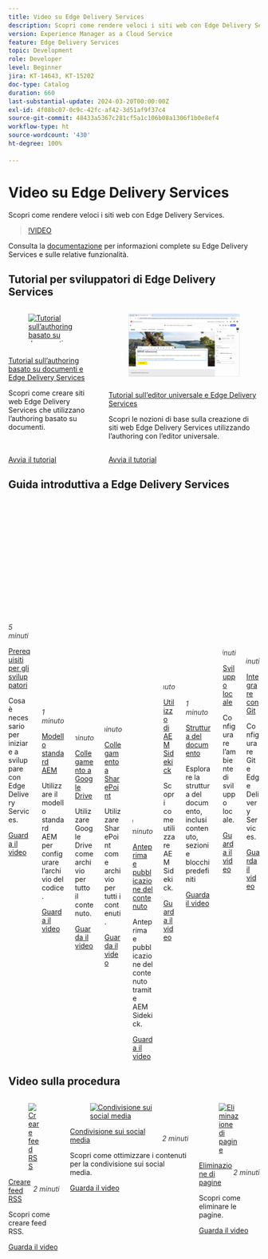 ```yaml
---
title: Video su Edge Delivery Services
description: Scopri come rendere veloci i siti web con Edge Delivery Services.
version: Experience Manager as a Cloud Service
feature: Edge Delivery Services
topic: Development
role: Developer
level: Beginner
jira: KT-14643, KT-15202
doc-type: Catalog
duration: 660
last-substantial-update: 2024-03-20T00:00:00Z
exl-id: 4f08bc07-0c9c-42fc-af42-3d51af9f37c4
source-git-commit: 48433a5367c281cf5a1c106b08a1306f1b0e8ef4
workflow-type: ht
source-wordcount: '430'
ht-degree: 100%

---
```


# Video su Edge Delivery Services

Scopri come rendere veloci i siti web con Edge Delivery Services.

>[!VIDEO](https://video.tv.adobe.com/v/3427989/?learn=on)

Consulta la [documentazione](https://experienceleague.adobe.com/it/docs/experience-manager-cloud-service/content/edge-delivery/overview) per informazioni complete su Edge Delivery Services e sulle relative funzionalità.


## Tutorial per sviluppatori di Edge Delivery Services

<!-- CARDS 

* https://experienceleague.adobe.com/en/docs/experience-manager-cloud-service/content/edge-delivery/build/tutorial
  {title = Document-based authoring and Edge Delivery Services tutorial}
  {description = Learn how to create Edge Delivery Services web sites authored using Document-based authoring.}
  {cta = Start the tutorial}

* ./developing/universal-editor/0-overview.md
  {title = Universal Editor and Edge Delivery Services tutorial}
  {description = Learn the basics of creating an Edge Delivery Services web sites authored with Universal Editor.}
  {cta = Start the tutorial}

-->
<!-- START CARDS HTML - DO NOT MODIFY BY HAND -->
<div class="columns">
    <div class="column is-half-tablet is-half-desktop is-one-third-widescreen" aria-label="Document-based authoring and Edge Delivery Services tutorial">
        <div class="card" style="height: 100%; display: flex; flex-direction: column; height: 100%;">
            <div class="card-image">
                <figure class="image x-is-16by9">
                    <a href="https://experienceleague.adobe.com/it/docs/experience-manager-cloud-service/content/edge-delivery/build/tutorial" title="Tutorial sull’authoring basato su documenti e Edge Delivery Services" target="_blank" rel="referrer">
                        <img class="is-bordered-r-small" src="https://experienceleague.adobe.com/en/docs/experience-manager-cloud-service/content/edge-delivery/build/tutorial./media_18d1c2a9ecd6557f129e41b42a03a8dfbff1e27e9.png?width=400&format=png&optimize=medium" alt="Tutorial sull’authoring basato su documenti e Edge Delivery Services"
                             style="width: 100%; aspect-ratio: 16 / 9; object-fit: cover; overflow: hidden; display: block; margin: auto;">
                    </a>
                </figure>
            </div>
            <div class="card-content is-padded-small" style="display: flex; flex-direction: column; flex-grow: 1; justify-content: space-between;">
                <div class="top-card-content">
                    <p class="headline is-size-6 has-text-weight-bold">
                        <a href="https://experienceleague.adobe.com/it/docs/experience-manager-cloud-service/content/edge-delivery/build/tutorial" target="_blank" rel="referrer" title="Tutorial sull’authoring basato su documenti e Edge Delivery Services">Tutorial sull’authoring basato su documenti e Edge Delivery Services</a>
                    </p>
                    <p class="is-size-6">Scopri come creare siti web Edge Delivery Services che utilizzano l’authoring basato su documenti.</p>
                </div>
                <a href="https://experienceleague.adobe.com/it/docs/experience-manager-cloud-service/content/edge-delivery/build/tutorial" target="_blank" rel="referrer" class="spectrum-Button spectrum-Button--outline spectrum-Button--primary spectrum-Button--sizeM" style="align-self: flex-start; margin-top: 1rem;">
                    <span class="spectrum-Button-label has-no-wrap has-text-weight-bold">Avvia il tutorial</span>
                </a>
            </div>
        </div>
    </div>
    <div class="column is-half-tablet is-half-desktop is-one-third-widescreen" aria-label="Universal Editor and Edge Delivery Services tutorial">
        <div class="card" style="height: 100%; display: flex; flex-direction: column; height: 100%;">
            <div class="card-image">
                <figure class="image x-is-16by9">
                    <a href="./developing/universal-editor/0-overview.md" title="Tutorial sull’editor universale e Edge Delivery Services" target="_blank" rel="referrer">
                        <img class="is-bordered-r-small" src="developing/universal-editor/assets/0-overview/hero.png" alt="Tutorial sull’editor universale e Edge Delivery Services"
                             style="width: 100%; aspect-ratio: 16 / 9; object-fit: cover; overflow: hidden; display: block; margin: auto;">
                    </a>
                </figure>
            </div>
            <div class="card-content is-padded-small" style="display: flex; flex-direction: column; flex-grow: 1; justify-content: space-between;">
                <div class="top-card-content">
                    <p class="headline is-size-6 has-text-weight-bold">
                        <a href="./developing/universal-editor/0-overview.md" target="_blank" rel="referrer" title="Tutorial sull’editor universale e Edge Delivery Services">Tutorial sull’editor universale e Edge Delivery Services</a>
                    </p>
                    <p class="is-size-6">Scopri le nozioni di base sulla creazione di siti web Edge Delivery Services utilizzando l’authoring con l’editor universale.</p>
                </div>
                <a href="./developing/universal-editor/0-overview.md" target="_blank" rel="referrer" class="spectrum-Button spectrum-Button--outline spectrum-Button--primary spectrum-Button--sizeM" style="align-self: flex-start; margin-top: 1rem;">
                    <span class="spectrum-Button-label has-no-wrap has-text-weight-bold">Avvia il tutorial</span>
                </a>
            </div>
        </div>
    </div>
</div>
<!-- END CARDS HTML - DO NOT MODIFY BY HAND -->




## Guida introduttiva a Edge Delivery Services

<div class="columns is-multiline">
    <!-- Prerequisites -->
    <div class="column is-half-tablet is-half-desktop is-one-third-widescreen"
      aria-label="Prerequisites" tabindex="1">
      <div class="card">
        <div class="card-image">
          <figure class="image is-16by9">
            <a href="./developing/prerequisites.md" title="Prerequisiti"
              tabindex="-1">
              <img class="is-bordered-r-small"
                src="https://video.tv.adobe.com/v/3425709/?format=jpeg"
                alt="Prerequisiti">
            </a>
          </figure>
        </div>
        <div class="card-content is-padded-small">
          <div class="content">
            <p style="float: right;font-style: italic; color: #363636"
              class="is-size-6">5 minuti</p>
            <p class="headline is-size-6 has-text-weight-bold">
              <a href="./developing/prerequisites.md" title="Prerequisiti">Prerequisiti per gli sviluppatori</a>
            </p>
            <p class="is-size-6">Cosa è necessario per iniziare a sviluppare con Edge Delivery Services.</p>
            <a href="./developing/prerequisites.md" class="spectrum-Button
              spectrum-Button--outline spectrum-Button--primary
              spectrum-Button--sizeM">
              <span class="spectrum-Button-label has-no-wrap
                has-text-weight-bold">Guarda il video</span>
            </a>
          </div>
        </div>
      </div>
    </div> 
    <!-- Setting up your Repository-->
    <div class="column is-half-tablet is-half-desktop is-one-third-widescreen"
      aria-label="Set up Code Repository with Boilerplate Template" tabindex="2">
      <div class="card">
        <div class="card-image">
          <figure class="image is-16by9">
            <a href="./developing/aem-boilerplate.md" title="Usare un modello standard"
              tabindex="-1">
              <img class="is-bordered-r-small"
                src="https://video.tv.adobe.com/v/3425713/?format=jpeg" alt="Configurazione
                standard">
            </a>
          </figure>
        </div>
        <div class="card-content is-padded-small">
          <div class="content">
            <p style="float: right;font-style: italic; color: #363636"
              class="is-size-6">1 minuto</p>
            <p class="headline is-size-6 has-text-weight-bold">
              <a href="./developing/aem-boilerplate.md" title="Usare un modello standard">Modello standard AEM</a>
            </p>
            <p class="is-size-6">Utilizzare il modello standard AEM per configurare l’archivio del codice.</p>
            <a href="./developing/aem-boilerplate.md" class="spectrum-Button
              spectrum-Button--outline spectrum-Button--primary
              spectrum-Button--sizeM">
              <span class="spectrum-Button-label has-no-wrap
                has-text-weight-bold">Guarda il video</span>
            </a>
          </div>
        </div>
      </div>
    </div>
    <!-- Linking Google Drive -->
    <div class="column is-half-tablet is-half-desktop is-one-third-widescreen"
      aria-label="Link Google Drive" tabindex="3">
      <div class="card">
        <div class="card-image">
          <figure class="image is-16by9">
            <a href="./developing/content-repository.md" title="Collegamento a Google Drive"
              tabindex="-1">
              <img class="is-bordered-r-small"
                src="https://video.tv.adobe.com/v/3425711/?format=jpeg" alt="Collegamento a Google Drive">
            </a>
          </figure>
        </div>
        <div class="card-content is-padded-small">
          <div class="content">
            <p style="float: right;font-style: italic; color: #363636"
              class="is-size-6">1 minuto</p>
            <p class="headline is-size-6 has-text-weight-bold">
              <a href="./developing/content-repository.md" title="Collegamento a Google Drive">Collegamento a Google Drive</a>
            </p>
            <p class="is-size-6">Utilizzare Google Drive come archivio per tutto il contenuto.</p>
            <a href="./developing/content-repository.md" class="spectrum-Button
              spectrum-Button--outline spectrum-Button--primary
              spectrum-Button--sizeM">
              <span class="spectrum-Button-label has-no-wrap
                has-text-weight-bold">Guarda il video</span>
            </a>
          </div>
        </div>
      </div>
    </div>
    <!-- Link Sharepoint --->
    <div class="column is-half-tablet is-half-desktop is-one-third-widescreen"
      aria-label="Link Sharepoint" tabindex="4">
      <div class="card">
        <div class="card-image">
          <figure class="image is-16by9">
            <a href="./developing/content-repository.md" title="Collegamento a SharePoint" tabindex="-1">
              <img class="is-bordered-r-small"
                src="https://video.tv.adobe.com/v/3425712/?format=jpeg"
                alt="Collegamento a SharePoint">
            </a>
          </figure>
        </div>
        <div class="card-content is-padded-small">
          <div class="content">
            <p style="float: right;font-style: italic; color: #363636"
              class="is-size-6">1 minuto</p>
            <p class="headline is-size-6 has-text-weight-bold">
              <a href="./developing/content-repository.md" title="Collegamento a SharePoint">Collegamento a SharePoint</a>
            </p>
            <p class="is-size-6">Utilizzare SharePoint come archivio per tutti i contenuti.</p>
            <a href="./developing/content-repository.md"
              class="spectrum-Button spectrum-Button--outline
              spectrum-Button--primary spectrum-Button--sizeM">
              <span class="spectrum-Button-label has-no-wrap
                has-text-weight-bold">Guarda il video</span>
            </a>
          </div>
        </div>
      </div>
    </div>
    <!-- Previewing and Publishing Content -->
    <div class="column is-half-tablet is-half-desktop is-one-third-widescreen"
      aria-label="Previewing and Publishing Content" tabindex="5">
      <div class="card">
        <div class="card-image">
          <figure class="image is-16by9">
            <a href="./developing/preview-and-publish.md" title="Anteprima e pubblicazione del contenuto"
              tabindex="-1">
              <img class="is-bordered-r-small"
                src="https://video.tv.adobe.com/v/3425714/?format=jpeg" alt="Anteprima e pubblicazione del contenuto">
            </a>
          </figure>
        </div>
        <div class="card-content is-padded-small">
          <div class="content">
            <p style="float: right;font-style: italic; color: #363636"
              class="is-size-6">1 minuto</p>
            <p class="headline is-size-6 has-text-weight-bold">
              <a href="./developing/preview-and-publish.md" title="Anteprima e pubblicazione del contenuto">Anteprima e pubblicazione del contenuto</a>
            </p>
            <p class="is-size-6">Anteprima e pubblicazione del contenuto tramite AEM Sidekick.</p>
            <a href="./developing/preview-and-publish.md" class="spectrum-Button
              spectrum-Button--outline spectrum-Button--primary
              spectrum-Button--sizeM">
              <span class="spectrum-Button-label has-no-wrap
                has-text-weight-bold">Guarda il video</span>
            </a>
          </div>
        </div>
      </div>
    </div>
    <!-- Using the Sidekick -->
    <div class="column is-half-tablet is-half-desktop is-one-third-widescreen"
      aria-label="Using the Sidekick" tabindex="6">
      <div class="card">
        <div class="card-image">
          <figure class="image is-16by9">
            <a href="./developing/sidekick.md" title="Utilizzo di Sidekick"
              tabindex="-1">
              <img class="is-bordered-r-small"
                src="https://video.tv.adobe.com/v/3425715/?format=jpeg"
                alt="Utilizzo di Sidekick">
            </a>
          </figure>
        </div>
        <div class="card-content is-padded-small">
          <div class="content">
            <p style="float: right;font-style: italic; color: #363636"
              class="is-size-6">1 minuto</p>
            <p class="headline is-size-6 has-text-weight-bold">
              <a href="./developing/sidekick.md" title="Utilizzo di Sidekick">Utilizzo di AEM Sidekick</a>
            </p>
            <p class="is-size-6">Scopri come utilizzare AEM Sidekick.</p>
            <a href="./developing/sidekick.md" class="spectrum-Button
              spectrum-Button--outline spectrum-Button--primary
              spectrum-Button--sizeM">
              <span class="spectrum-Button-label has-no-wrap
                has-text-weight-bold">Guarda il video</span>
            </a>
          </div>
        </div>
      </div>
    </div>
 <!-- Document Structure -->
    <div class="column is-half-tablet is-half-desktop is-one-third-widescreen"
      aria-label="Document Structure" tabindex="6">
      <div class="card">
        <div class="card-image">
          <figure class="image is-16by9">
            <a href="./developing/document-structure.md" title="Struttura dei documenti"
              tabindex="-1">
              <img class="is-bordered-r-small"
                src="https://video.tv.adobe.com/v/3425716/?format=jpeg"
                alt="Struttura dei documenti">
            </a>
          </figure>
        </div>
        <div class="card-content is-padded-small">
          <div class="content">
            <p style="float: right;font-style: italic; color: #363636"
              class="is-size-6">1 minuto</p>
            <p class="headline is-size-6 has-text-weight-bold">
              <a href="./developing/document-structure.md" title="Struttura dei documenti">Struttura del documento</a>
            </p>
            <p class="is-size-6">Esplorare la struttura del documento, inclusi contenuto, sezioni e blocchi predefiniti </p>
            <a href="./developing/document-structure.md" class="spectrum-Button
              spectrum-Button--outline spectrum-Button--primary
              spectrum-Button--sizeM">
              <span class="spectrum-Button-label has-no-wrap
                has-text-weight-bold">Guarda il video</span>
            </a>
          </div>
        </div>
      </div>
    </div>  
     <!--Local Development -->
    <div class="column is-half-tablet is-half-desktop is-one-third-widescreen"
      aria-label="Local Development" tabindex="7">
      <div class="card">
        <div class="card-image">
          <figure class="image is-16by9">
            <a href="./developing/local-development.md" title="Sviluppo locale"
              tabindex="-1">
              <img class="is-bordered-r-small"
                src="https://video.tv.adobe.com/v/3425717/?format=jpeg"
                alt="Sviluppo locale">
            </a>
          </figure>
        </div>
        <div class="card-content is-padded-small">
          <div class="content">
            <p style="float: right;font-style: italic; color: #363636"
              class="is-size-6">2 minuti</p>
            <p class="headline is-size-6 has-text-weight-bold">
              <a href="./developing/local-development.md" title="Sviluppo locale">Sviluppo locale</a>
            </p>
            <p class="is-size-6">Configurare l’ambiente di sviluppo locale.</p>
            <a href="./developing/local-development.md" class="spectrum-Button
              spectrum-Button--outline spectrum-Button--primary
              spectrum-Button--sizeM">
              <span class="spectrum-Button-label has-no-wrap
                has-text-weight-bold">Guarda il video</span>
            </a>
          </div>
        </div>
      </div>
    </div>
    <!--Integrate with Git -->
    <div class="column is-half-tablet is-half-desktop is-one-third-widescreen"
      aria-label="Integrate with Git" tabindex="7">
      <div class="card">
        <div class="card-image">
          <figure class="image is-16by9">
            <a href="./developing/git.md" title="Integrare con Git"
              tabindex="-1">
              <img class="is-bordered-r-small"
                src="https://video.tv.adobe.com/v/3425718/?format=jpeg"
                alt="Integrare con Git">
            </a>
          </figure>
        </div>
        <div class="card-content is-padded-small">
          <div class="content">
            <p style="float: right;font-style: italic; color: #363636"
              class="is-size-6">2 minuti</p>
            <p class="headline is-size-6 has-text-weight-bold">
              <a href="./developing/git.md" title="Integrare con Git">Integrare con Git</a>
            </p>
            <p class="is-size-6">Configurare Git e Edge Delivery Services.</p>
            <a href="./developing/git.md" class="spectrum-Button
              spectrum-Button--outline spectrum-Button--primary
              spectrum-Button--sizeM">
              <span class="spectrum-Button-label has-no-wrap
                has-text-weight-bold">Guarda il video</span>
            </a>
          </div>
        </div>
      </div>
    </div>
</div>

## Video sulla procedura

<div class="columns is-multiline">
    <!--Create RSS Feeds -->
    <div class="column is-half-tablet is-half-desktop is-one-third-widescreen"
      aria-label="Create RSS Feeds" tabindex="7">
      <div class="card">
        <div class="card-image">
          <figure class="image is-16by9">
            <a href="./how-to/rss.md" title="Creare feed RSS"
              tabindex="-1">
              <img class="is-bordered-r-small"
                src="https://video.tv.adobe.com/v/3425725/?format=jpeg"
                alt="Creare feed RSS">
            </a>
          </figure>
        </div>
        <div class="card-content is-padded-small">
          <div class="content">
            <p style="float: right;font-style: italic; color: #363636"
              class="is-size-6">2 minuti</p>
            <p class="headline is-size-6 has-text-weight-bold">
              <a href="./how-to/rss.md" title="Creare feed RSS">Creare feed RSS</a>
            </p>
            <p class="is-size-6">Scopri come creare feed RSS.</p>
            <a href="./how-to/rss.md" class="spectrum-Button
              spectrum-Button--outline spectrum-Button--primary
              spectrum-Button--sizeM">
              <span class="spectrum-Button-label has-no-wrap
                has-text-weight-bold">Guarda il video</span>
            </a>
          </div>
        </div>
      </div>
    </div>
    <!--Social Media Sharing -->
    <div class="column is-half-tablet is-half-desktop is-one-third-widescreen"
      aria-label="Social Media Sharing" tabindex="7">
      <div class="card">
        <div class="card-image">
          <figure class="image is-16by9">
            <a href="./how-to/social-media-sharing.md" title="Condivisione sui social media"
              tabindex="-1">
              <img class="is-bordered-r-small"
                src="https://video.tv.adobe.com/v/3425974/?format=jpeg"
                alt="Condivisione sui social media">
            </a>
          </figure>
        </div>
        <div class="card-content is-padded-small">
          <div class="content">
            <p style="float: right;font-style: italic; color: #363636"
              class="is-size-6">2 minuti</p>
            <p class="headline is-size-6 has-text-weight-bold">
              <a href="./how-to/social-media-sharing.md" title="Condivisione sui social media">Condivisione sui social media</a>
            </p>
            <p class="is-size-6">Scopri come ottimizzare i contenuti per la condivisione sui social media.</p>
            <a href="./how-to/social-media-sharing.md" class="spectrum-Button
              spectrum-Button--outline spectrum-Button--primary
              spectrum-Button--sizeM">
              <span class="spectrum-Button-label has-no-wrap
                has-text-weight-bold">Guarda il video</span>
            </a>
          </div>
        </div>
      </div>
    </div>
    <!--Delete a Page -->
    <div class="column is-half-tablet is-half-desktop is-one-third-widescreen"
      aria-label="Deleting Pages" tabindex="7">
      <div class="card">
        <div class="card-image">
          <figure class="image is-16by9">
            <a href="./how-to/delete-page.md" title="Eliminazione di pagine"
              tabindex="-1">
              <img class="is-bordered-r-small"
                src="https://video.tv.adobe.com/v/3425973/?format=jpeg"
                alt="Eliminazione di pagine">
            </a>
          </figure>
        </div>
        <div class="card-content is-padded-small">
          <div class="content">
            <p style="float: right;font-style: italic; color: #363636"
              class="is-size-6">2 minuti</p>
            <p class="headline is-size-6 has-text-weight-bold">
              <a href="./how-to/delete-page.md" title="Eliminazione di pagine">Eliminazione di pagine</a>
            </p>
            <p class="is-size-6">Scopri come eliminare le pagine.</p>
            <a href="./how-to/delete-page.md" class="spectrum-Button
              spectrum-Button--outline spectrum-Button--primary
              spectrum-Button--sizeM">
              <span class="spectrum-Button-label has-no-wrap
                has-text-weight-bold">Guarda il video</span>
            </a>
          </div>
        </div>
      </div>
    </div>    
  </div>
